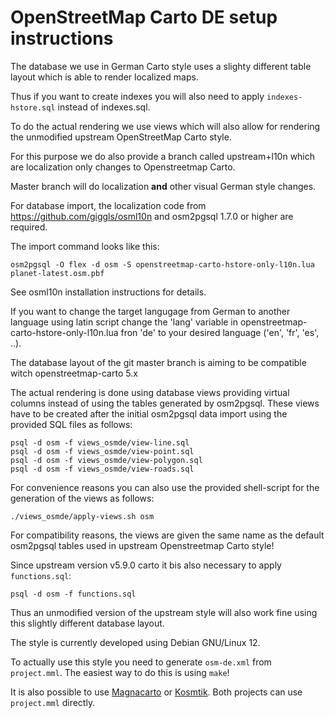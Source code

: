 # OpenStreetMap Carto DE setup instructions

The database we use in German Carto style uses a slighty different
table layout which is able to render localized maps.

Thus if you want to create indexes you will also need to apply
``indexes-hstore.sql`` instead of indexes.sql.

To do the actual rendering we use views which will also allow for rendering
the unmodified upstream OpenStreetMap Carto style.

For this purpose we do also provide a branch called upstream+l10n which are
localization only changes to Openstreetmap Carto.

Master branch will do localization **and** other visual German style changes.

For database import, the localization code from
https://github.com/giggls/osml10n and osm2pgsql 1.7.0 or higher are
required.

The import command looks like this:

```
osm2pgsql -O flex -d osm -S openstreetmap-carto-hstore-only-l10n.lua planet-latest.osm.pbf
```

See osml10n installation instructions for details.

If you want to change the target langugage from German to another language
using latin script change the 'lang' variable in
openstreetmap-carto-hstore-only-l10n.lua fron 'de' to your desired language
('en', 'fr', 'es', ..).

The database layout of the git master branch is aiming to be compatible witch
openstreetmap-carto 5.x

The actual rendering is done using database views providing virtual columns
instead of using the tables generated by osm2pgsql. These views have to
be created after the initial osm2pgsql data import using the provided SQL
files as follows:

```
psql -d osm -f views_osmde/view-line.sql
psql -d osm -f views_osmde/view-point.sql
psql -d osm -f views_osmde/view-polygon.sql
psql -d osm -f views_osmde/view-roads.sql
```

For convenience reasons you can also use the provided shell-script for
the generation of the views as follows:

```
./views_osmde/apply-views.sh osm

```

For compatibility reasons, the views are given the same name as the default
osm2pgsql tables used in upstream Openstreetmap Carto style!

Since upstream version v5.9.0 carto it bis also necessary to apply ```functions.sql```:

```
psql -d osm -f functions.sql
```

Thus an unmodified version of the upstream style will also work fine using this
slightly different database layout.

The style is currently developed using Debian GNU/Linux 12.

To actually use this style you need to generate ```osm-de.xml``` from ```project.mml```.
The easiest way to do this is using ```make```!

It is also possible to use [Magnacarto](https://github.com/omniscale/magnacarto) or
[Kosmtik](https://github.com/kosmtik/kosmtik).
Both projects can use ```project.mml``` directly.
